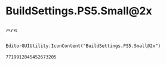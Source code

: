 # BuildSettings.PS5.Small@2x
![](/img/BuildSettings.PS5.Small@2x.png)

``` CSharp
EditorGUIUtility.IconContent("BuildSettings.PS5.Small@2x")
```
```
7719912845452673205
```
